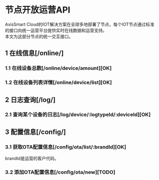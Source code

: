 # 节点开放运营API  
AxisSmart Cloud的IOT解决方案在全球多地部署了节点，每个IOT节点通过标准的接口向统一运营平台提供实时在线数据和运营支持。   
本文为这部分节点的统一交互接口。  
## 1 在线信息[/online/]  

### 1.1 在线设备总数[/online/device/amount][OK]  

### 1.2 在线设备列表详情[/online/device/list][OK]   

## 2 日志查询[/log/]  

### 2.1 查询某个设备的日志[/log/device/:logtypeId/:deviceId][OK]  


## 3 配置信息[/config/]  
  
### 3.1 获取OTA配置信息[/config/ota/list/:brandId][OK]    
brandId是运营的客户代码。  

### 3.2 添加OTA配置信息[/config/ota/new][TODO]  


